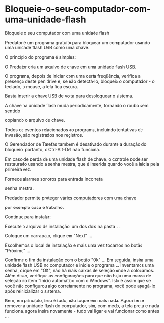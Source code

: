 # Bloqueie-o-seu-computador-com-uma-unidade-flash

Bloqueie o seu computador com uma unidade flash

Predator é um programa gratuito para bloquear um computador usando uma unidade flash USB como uma chave.


O princípio do programa é simples:

O Predator cria um arquivo de chave em uma unidade flash USB.

O programa, depois de iniciar com uma certa freqüência, verifica a presença deste pen drive e, se não detectá-lo, bloqueia o computador - o teclado, o mouse, a tela fica escura.

Basta inserir a chave USB de volta para desbloquear o sistema.

A chave na unidade flash muda periodicamente, tornando o roubo sem sentido

copiando o arquivo de chave.

Todos os eventos relacionados ao programa, incluindo tentativas de invasão, são registrados nos registros.

O Gerenciador de Tarefas também é desativado durante a duração do bloqueio, portanto, o Ctrl-Alt-Del não funciona.

Em caso de perda de uma unidade flash de chave, o controle pode ser restaurado usando a senha mestra, que é inserida quando você a inicia pela primeira vez.

Fornece alarmes sonoros para entrada incorreta

senha mestra.

Predador permite proteger vários computadores com uma chave

por exemplo casa e trabalho.

Continue para instalar:

Execute o arquivo de instalação, um dos dois na pasta ...

Coloque um carrapato, clique em "Next" ...

Escolhemos o local de instalação e mais uma vez tocamos no botão "Próximo" ...

Confirme o fim da instalação com o botão "Ok" ... Em seguida, insira uma unidade flash USB no computador e inicie o programa ... Inventamos uma senha, clique em "OK", não há mais caixas de seleção onde a colocamos.
 
Além disso, verifique as configurações para que não haja uma marca de seleção no item “Início automático com o Windows”. Isto é assim que se você não configurou algo corretamente no programa, você pode apagá-lo após reinicializar o sistema.

Bem, em princípio, isso é tudo, não toque em mais nada. Agora tente remover a unidade flash do computador, sim, com medo, a tela preta e nada funciona, agora insira novamente - tudo vai ligar e vai funcionar como antes ...
